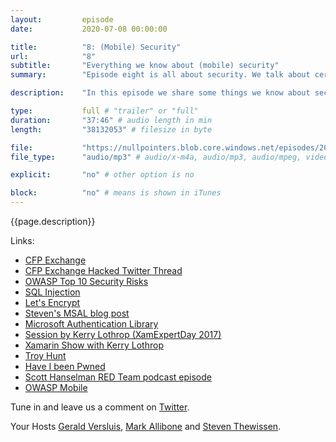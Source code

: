 ```yaml
---
layout:         episode
date: 			2020-07-08 00:00:00

title: 			"8: (Mobile) Security"
url:            "8"
subtitle: 		"Everything we know about (mobile) security"
summary: 		"Episode eight is all about security. We talk about certificates, OAuth, how Gerald got hacked, Have I Been Pwned and security specific to mobile apps."

description: 	"In this episode we share some things we know about security in general, but also specific to mobile apps. Gerald had a hacking incident on one of his web apps which basically triggered us to explore what we actually know about security. It's very easy to make a mistake and the internet is very unforgiving, please (or bots?) will exploit it very fast. Other than that we talk about SQL injection, open redirects, Have I Been Pwned, certificates and more!"

type:			full # "trailer" or "full"
duration: 		"37:46" # audio length in min
length: 		"38132053" # filesize in byte

file: 			"https://nullpointers.blob.core.windows.net/episodes/20200708_MobileSecurity.mp3"
file_type: 		"audio/mp3" # audio/x-m4a, audio/mp3, audio/mpeg, video/quicktime, video/mp4, video/x-m4v, application/pdf, and document/x-epub

explicit: 		"no" # other option is no

block: 			"no" # means is shown in iTunes
---
```


{{page.description}}

Links:
* [CFP Exchange](https://cfp.exchange)
* [CFP Exchange Hacked Twitter Thread](https://twitter.com/JanMulkens/status/1269736139679817731)
* [OWASP Top 10 Security Risks](https://owasp.org/www-project-top-ten/)
* [SQL Injection](https://owasp.org/www-project-top-ten/OWASP_Top_Ten_2017/Top_10-2017_A1-Injection)
* [Let's Encrypt](https://letsencrypt.org/)
* [Steven's MSAL blog post](https://www.thewissen.io/implementing-msal-authentication-in-xamarin-forms/)
* [Microsoft Authentication Library](https://docs.microsoft.com/en-us/azure/active-directory/develop/msal-overview)
* [Session by Kerry Lothrop (XamExpertDay 2017)](https://www.youtube.com/watch?v=tFIauxeQbB4&list=PLfbOp004UaYUs1OdRA-4EYpi3S8onUv9P&index=7)
* [Xamarin Show with Kerry Lothrop](https://www.youtube.com/watch?v=blTFwasG21U)
* [Troy Hunt](https://www.troyhunt.com/)
* [Have I been Pwned](https://haveibeenpwned.com/)
* [Scott Hanselman RED Team podcast episode](https://hanselminutes.simplecast.com/episodes/red-teaming-with-leron-gray-3irmuYGK)
* [OWASP Mobile](https://owasp.org/www-project-mobile-security/)

Tune in and leave us a comment on [Twitter](https://twitter.com/nullpointersio).

Your Hosts [Gerald Versluis](https://twitter.com/jfversluis), [Mark Allibone](https://twitter.com/mallibone) and [Steven Thewissen](https://twitter.com/devnl).
